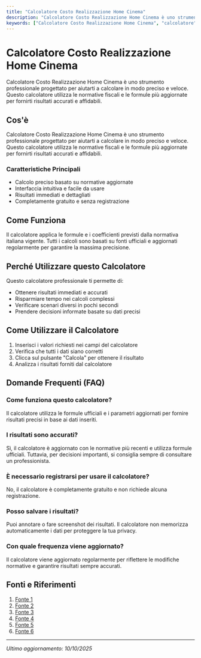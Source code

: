 ```yaml
---
title: "Calcolatore Costo Realizzazione Home Cinema"
description: "Calcolatore Costo Realizzazione Home Cinema è uno strumento professionale progettato per aiutarti a calcolare in modo preciso e veloce. Questo calcolatore utilizza le normative fiscali e le formule più aggiornate per fornirti risultati accurati e affidabili."
keywords: ["Calcolatore Costo Realizzazione Home Cinema", "calcolatore", "calcolo online"]
---
```


# Calcolatore Costo Realizzazione Home Cinema

Calcolatore Costo Realizzazione Home Cinema è uno strumento professionale progettato per aiutarti a calcolare in modo preciso e veloce. Questo calcolatore utilizza le normative fiscali e le formule più aggiornate per fornirti risultati accurati e affidabili.

## Cos'è

Calcolatore Costo Realizzazione Home Cinema è uno strumento professionale progettato per aiutarti a calcolare in modo preciso e veloce. Questo calcolatore utilizza le normative fiscali e le formule più aggiornate per fornirti risultati accurati e affidabili.

### Caratteristiche Principali

- Calcolo preciso basato su normative aggiornate
- Interfaccia intuitiva e facile da usare
- Risultati immediati e dettagliati
- Completamente gratuito e senza registrazione

## Come Funziona

Il calcolatore applica le formule e i coefficienti previsti dalla normativa italiana vigente. Tutti i calcoli sono basati su fonti ufficiali e aggiornati regolarmente per garantire la massima precisione.

## Perché Utilizzare questo Calcolatore

Questo calcolatore professionale ti permette di:

- Ottenere risultati immediati e accurati
- Risparmiare tempo nei calcoli complessi
- Verificare scenari diversi in pochi secondi
- Prendere decisioni informate basate su dati precisi

## Come Utilizzare il Calcolatore

1. Inserisci i valori richiesti nei campi del calcolatore
2. Verifica che tutti i dati siano corretti
3. Clicca sul pulsante "Calcola" per ottenere il risultato
4. Analizza i risultati forniti dal calcolatore

## Domande Frequenti (FAQ)

### Come funziona questo calcolatore?

Il calcolatore utilizza le formule ufficiali e i parametri aggiornati per fornire risultati precisi in base ai dati inseriti.

### I risultati sono accurati?

Sì, il calcolatore è aggiornato con le normative più recenti e utilizza formule ufficiali. Tuttavia, per decisioni importanti, si consiglia sempre di consultare un professionista.

### È necessario registrarsi per usare il calcolatore?

No, il calcolatore è completamente gratuito e non richiede alcuna registrazione.

### Posso salvare i risultati?

Puoi annotare o fare screenshot dei risultati. Il calcolatore non memorizza automaticamente i dati per proteggere la tua privacy.

### Con quale frequenza viene aggiornato?

Il calcolatore viene aggiornato regolarmente per riflettere le modifiche normative e garantire risultati sempre accurati.

## Fonti e Riferimenti

1. [Fonte 1](https://www.avnation.tv/it/2020/08/28/free-home-theater-design-tool-from-audio-advice/)
2. [Fonte 2](https://www.cinemaincasa.eu/blog/quanto-costa-realizzare-una-sala-cinema-privata-in-casa.html)
3. [Fonte 3](https://www.reddit.com/r/hometheater/comments/1fdmfjr/any_good_websitesapps_that_will_let_me_play_with/?tl=it)
4. [Fonte 4](https://www.infobuild.it/approfondimenti/home-theatre-cinema-casa/)
5. [Fonte 5](https://www.dibirama.it/tecnica/simulazioni.html)
6. [Fonte 6](https://hifight.it/home-cinema-la-guida-completa/)

---

*Ultimo aggiornamento: 10/10/2025*

